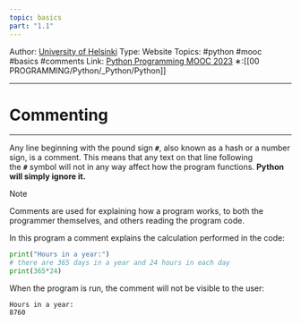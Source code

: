 ```yaml
---
topic: basics
part: "1.1"
---
```

Author: [University of Helsinki](https://programming-23.mooc.fi/)
Type: Website
Topics: #python #mooc #basics #comments
Link: [Python Programming MOOC 2023](https://programming-23.mooc.fi/)
∗:[[00 PROGRAMMING/Python/_Python/Python]] 

---
# Commenting

--- 
Any line beginning with the pound sign ___`#`___, also known as a hash or a number sign, is a comment. 
This means that any text on that line following the ___`#`___ symbol will not in any way affect how the program functions. 
__Python will simply ignore it.__


> [!NOTE]
> Comments are used for explaining how a program works, to both the programmer themselves, and others reading the program code.

In this program a comment explains the calculation performed in the code:

```python
print("Hours in a year:")
# there are 365 days in a year and 24 hours in each day
print(365*24)
```

When the program is run, the comment will not be visible to the user:
```
Hours in a year:
8760
```

